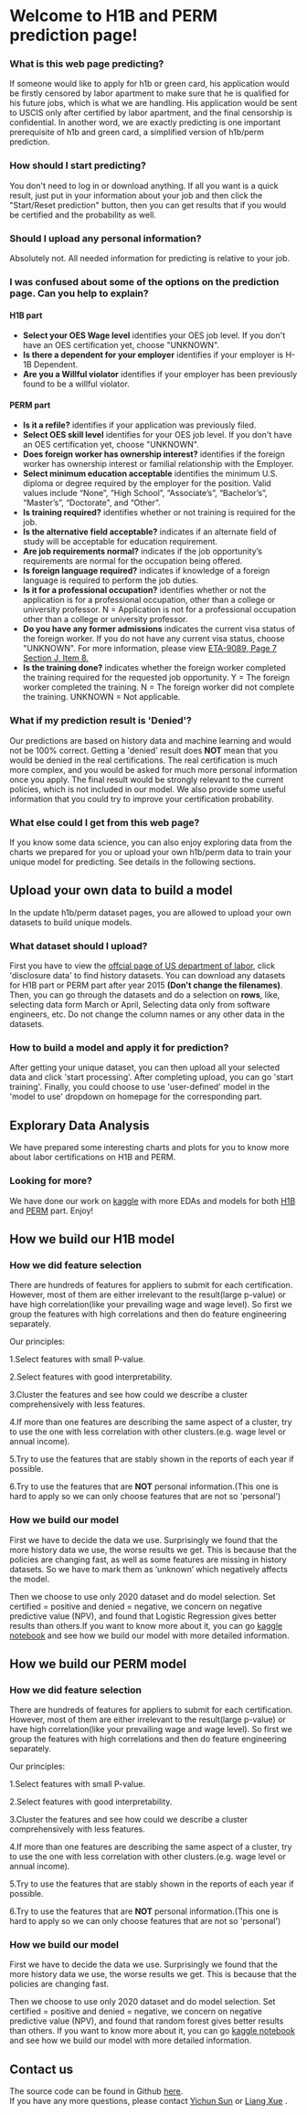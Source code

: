 # Welcome to H1B and PERM prediction page! #

### What is this web page predicting? ###
If someone would like to apply for h1b or green card, his application would be firstly censored by labor apartment to make sure that he is qualified for his future jobs, which is what we are handling. His application would be sent to USCIS only after certified by labor apartment, and the final censorship is confidential. In another word, we are exactly predicting is one important prerequisite of h1b and green card, a simplified version of h1b/perm prediction.
### How should I start predicting? ###
You don't need to log in or download anything. If all you want is a quick result, just put in your information about your job and then click the "Start/Reset prediction" button, then you can get results that if you would be certified and the probability as well.
### Should I upload any personal information? ###
Absolutely not. All needed information for predicting is relative to your job.
### I was confused about some of the options on the prediction page. Can you help to explain? ###
#### H1B part ####
- **Select your OES Wage level**  identifies your OES job level. If you don't have an OES certification yet, choose "UNKNOWN".
- **Is there a dependent for your employer**  identifies if your employer is H-1B Dependent.
- **Are you a Willful violator**  identifies if your employer has been previously found to be a willful violator.
#### PERM part ####
- **Is it a refile?**  identifies if your application was previously filed.
- **Select OES skill level**  identifies for your OES job level. If you don't have an OES certification yet, choose "UNKNOWN".
- **Does foreign worker has ownership interest?** identifies if the foreign worker has ownership interest or familial relationship with the Employer.
- **Select minimum education acceptable** identifies the minimum U.S. diploma or degree required by the employer for the position. Valid values include “None”, “High School”, “Associate’s”, “Bachelor’s”, “Master’s”, “Doctorate", and “Other”.
- **Is training required?** identifies whether or not training is required for the job.
- **Is the alternative field acceptable?** indicates if an alternate field of study will be acceptable for education requirement.
- **Are job requirements normal?** indicates if the job opportunity’s requirements are normal for the occupation being offered.
- **Is foreign language required?** indicates if knowledge of a foreign language is required to perform the job duties.
- **Is it for a professional occupation?** identifies whether or not the application is for a professional occupation, other than a college or university professor. N = Application is not for a professional occupation other than a college or university professor.
- **Do you have any former admissions** indicates the current visa status of the foreign worker. If you do not have any current visa status, choose "UNKNOWN". For more information, please view [ETA-9089, Page 7 Section J, Item 8.](https://www.foreignlaborcert.doleta.gov/pdf/9089inst.pdf)
- **Is the training done?** indicates whether the foreign worker completed the training required for the requested job opportunity. Y = The foreign worker completed the training. N = The foreign worker did not complete the training. UNKNOWN = Not applicable.
### What if my prediction result is 'Denied'? ###
Our predictions are based on history data and machine learning and would not be 100% correct. Getting a 'denied' result does **NOT** mean that you would be denied in the real certifications. The real certification is much more complex, and you would be asked for much more personal information once you apply. The final result would be strongly relevant to the current policies, which is not included in our model. We also provide some useful information that you could try to improve your certification probability.
### What else could I get from this web page? ###
If you know some data science, you can also enjoy exploring data from the charts we prepared for you or upload your own h1b/perm data to train your unique model for predicting. See details in the following sections.

## Upload your own data to build a model ##

In the update h1b/perm dataset pages, you are allowed to upload your own datasets to build unique models.
### What dataset should I upload? ###
First you have to view the [offcial page of US department of labor](https://www.foreignlaborcert.doleta.gov/performancedata.cfm), click 'disclosure data' to find history datasets. You can download any datasets for H1B part or PERM part after year 2015 **(Don't change the filenames)**. Then, you can go through the datasets and do a selection on **rows**, like, selecting data form March or April, Selecting data only from software engineers, etc. 
Do not change the column names or any other data in the datasets. 
### How to build a model and apply it for prediction? ###
After getting your unique dataset, you can then upload all your selected data and click 'start processing'. After completing upload, you can go 'start training'. Finally, you could choose to use 'user-defined' model in the 'model to use' dropdown on homepage for the corresponding part.
## Explorary Data Analysis ##
We have prepared some interesting charts and plots for you to know more about labor certifications on H1B and PERM.
### Looking for more? ###
We have done our work on [kaggle](https://www.kaggle.com/yichunsun/h1bfy2019csv) with more EDAs and models for both [H1B](https://www.kaggle.com/yichunsun/project2-h1b-part) and [PERM](https://www.kaggle.com/yichunsun/project2-perm-part) part. Enjoy!

## How we build our H1B model ##

### How we did feature selection ###
There are hundreds of features for appliers to submit for each certification. However, most of them are either irrelevant to the result(large p-value) or have high correlation(like your prevailing wage and wage level). So first we group the features with high correlations and then do feature engineering separately.

Our principles:

1.Select features with small P-value.

2.Select features with good interpretability.

3.Cluster the features and see how could we describe a cluster comprehensively with less features.

4.If more than one features are describing the same aspect of a cluster, try to use the one with less correlation with other clusters.(e.g. wage level or annual income).

5.Try to use the features that are stably shown in the reports of each year if possible.

6.Try to use the features that are **NOT** personal information.(This one is hard to apply so we can only choose features that are not so 'personal')


### How we build our model ###
First we have to decide the data we use. Surprisingly we found that the more history data we use, the worse results we get. This is because that the policies are changing fast, as well as some features are missing in history datasets. So we have to mark them as ‘unknown’ which negatively affects the model. 

Then we choose to use only 2020 dataset and do model selection. Set certified = positive and denied = negative, we concern on negative predictive value (NPV), and found that Logistic Regression gives better results than others.If you want to know more about it, you can go [kaggle notebook](https://www.kaggle.com/yichunsun/project2-h1b-part) and see how we build our model with more detailed information.

## How we build our PERM model ##

### How we did feature selection ###
There are hundreds of features for appliers to submit for each certification. However, most of them are either irrelevant to the result(large p-value) or have high correlation(like your prevailing wage and wage level). So first we group the features with high correlations and then do feature engineering separately.

Our principles:

1.Select features with small P-value.

2.Select features with good interpretability.

3.Cluster the features and see how could we describe a cluster comprehensively with less features.

4.If more than one features are describing the same aspect of a cluster, try to use the one with less correlation with other clusters.(e.g. wage level or annual income).

5.Try to use the features that are stably shown in the reports of each year if possible.

6.Try to use the features that are **NOT** personal information.(This one is hard to apply so we can only choose features that are not so 'personal')


### How we build our model ###
First we have to decide the data we use. Surprisingly we found that the more history data we use, the worse results we get. This is because that the policies are changing fast. 

Then we choose to use only 2020 dataset and do model selection. Set certified = positive and denied = negative, we concern on negative predictive value (NPV), and found that random forest gives better results than others. If you want to know more about it, you can go [kaggle notebook](https://www.kaggle.com/yichunsun/project2-perm-part) and see how we build our model with more detailed information.


## Contact us ##

The source code can be found in Github [here](https://github.com/xuel12/h1permprediction).  
If you have any more questions, please contact [Yichun Sun](sun.yichu@northeastern.edu) or [Liang Xue](xue.li@northeastern.edu) .
